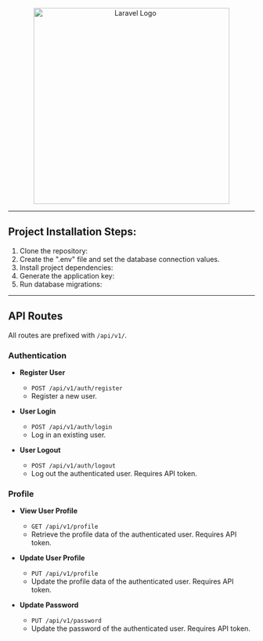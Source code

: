<p align="center">
    <a href="https://laravel.com" target="_blank">
        <img src="https://raw.githubusercontent.com/laravel/art/master/logo-lockup/5%20SVG/2%20CMYK/1%20Full%20Color/laravel-logolockup-cmyk-red.svg" width="400" alt="Laravel Logo">
    </a>
</p>
<hr />

## Project Installation Steps:

1. Clone the repository:
2. Create the ".env" file and set the database connection values.
3. Install project dependencies:
4. Generate the application key:
5. Run database migrations:

<hr />

## API Routes

All routes are prefixed with `/api/v1/`.

### Authentication

- **Register User**
    * `POST /api/v1/auth/register`
    * Register a new user.

- **User Login**
    * `POST /api/v1/auth/login`
    * Log in an existing user.

- **User Logout**
    * `POST /api/v1/auth/logout`
    * Log out the authenticated user. Requires API token.

### Profile

- **View User Profile**
    * `GET /api/v1/profile`
    * Retrieve the profile data of the authenticated user. Requires API token.

- **Update User Profile**
    * `PUT /api/v1/profile`
    * Update the profile data of the authenticated user. Requires API token.

- **Update Password**
    * `PUT /api/v1/password`
    * Update the password of the authenticated user. Requires API token.
